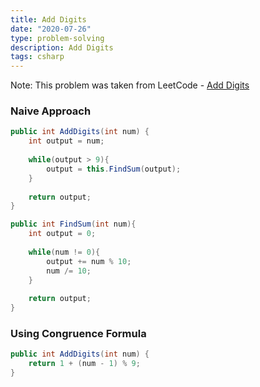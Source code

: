 ```yaml
---
title: Add Digits
date: "2020-07-26"
type: problem-solving
description: Add Digits
tags: csharp
---
```


Note: This problem was taken from LeetCode - [Add Digits](https://leetcode.com/problems/add-digits/)

### Naive Approach

```csharp
public int AddDigits(int num) {
	int output = num;
	
	while(output > 9){
		output = this.FindSum(output);
	}
	
	return output;
}

public int FindSum(int num){
	int output = 0;
	
	while(num != 0){
		output += num % 10;
		num /= 10;
	}
	
	return output;
}
```

### Using Congruence Formula

```csharp
public int AddDigits(int num) {
	return 1 + (num - 1) % 9;
}
```
